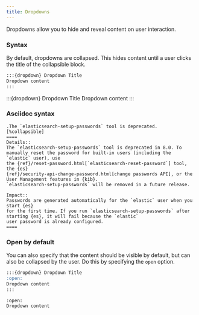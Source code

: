 ```yaml
---
title: Dropdowns
---
```


Dropdowns allow you to hide and reveal content on user interaction.

### Syntax

By default, dropdowns are collapsed. This hides content until a user clicks the title of the collapsible block.

```markdown
:::{dropdown} Dropdown Title
Dropdown content
:::
```

:::{dropdown} Dropdown Title
Dropdown content
:::

### Asciidoc syntax

```asciidoc
.The `elasticsearch-setup-passwords` tool is deprecated.
[%collapsible]
====
Details::
The `elasticsearch-setup-passwords` tool is deprecated in 8.0. To
manually reset the password for built-in users (including the `elastic` user), use
the {ref}/reset-password.html[`elasticsearch-reset-password`] tool, the {es}
{ref}/security-api-change-password.html[change passwords API], or the
User Management features in {kib}.
`elasticsearch-setup-passwords` will be removed in a future release.

Impact::
Passwords are generated automatically for the `elastic` user when you start {es}
for the first time. If you run `elasticsearch-setup-passwords` after
starting {es}, it will fail because the `elastic`
user password is already configured.
====
```

### Open by default

You can also specify that the content should be visible by default, but can also be collapsed by the user. Do this by specifying the `open` option.

```markdown
:::{dropdown} Dropdown Title
:open:
Dropdown content
:::
```

```{dropdown} Dropdown Title
:open:
Dropdown content
```